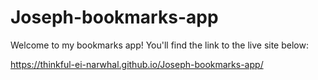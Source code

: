 # Joseph-bookmarks-app

Welcome to my bookmarks app! You'll find the link to the live site below:

https://thinkful-ei-narwhal.github.io/Joseph-bookmarks-app/
